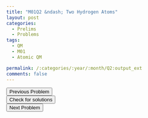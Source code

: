 ```yaml
---
title: "M01Q2 &ndash; Two Hydrogen Atoms"
layout: post
categories:
  - Prelims
  - Problems
tags:
  - QM
  - M01
  - Atomic QM

permalink: /:categories/:year/:month/Q2:output_ext
comments: false
---
```

<object data="2001M2Q.pdf" type="application/pdf" width="100%" height="500"></object>

<div class='navbar'>
	<div float='left'><button onclick="window.location='Q1.html'" >Previous Problem</button></div>
	<div float='center'><button onclick="window.location='https://princetonprelim.com/prelim/7/'">Check for solutions</button></div>
	<div float='right'><button onclick="window.location='Q3.html'" > Next Problem</button></div>
</div>
